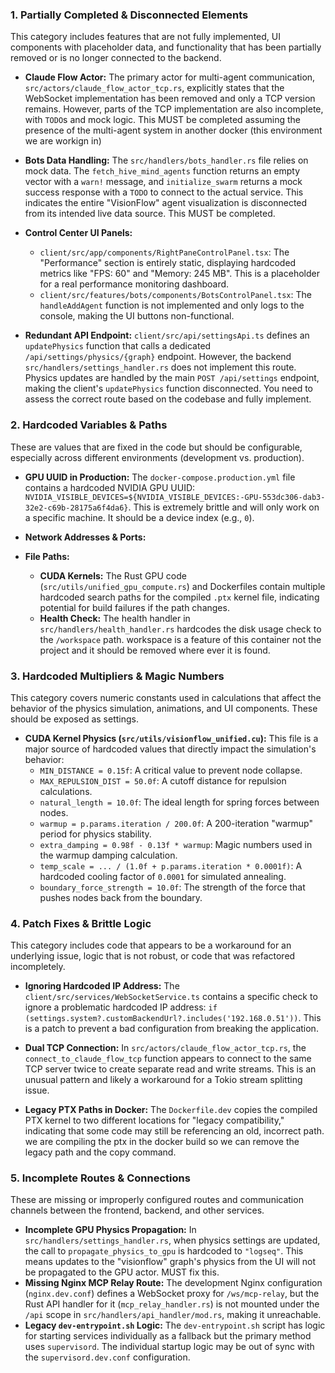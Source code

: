 
### 1. Partially Completed & Disconnected Elements

This category includes features that are not fully implemented, UI components with placeholder data, and functionality that has been partially removed or is no longer connected to the backend.

*   **Claude Flow Actor:** The primary actor for multi-agent communication, `src/actors/claude_flow_actor_tcp.rs`, explicitly states that the WebSocket implementation has been removed and only a TCP version remains. However, parts of the TCP implementation are also incomplete, with `TODO`s and mock logic. This MUST be completed assuming the presence of the multi-agent system in another docker (this environment we are workign in)
*   **Bots Data Handling:** The `src/handlers/bots_handler.rs` file relies on mock data. The `fetch_hive_mind_agents` function returns an empty vector with a `warn!` message, and `initialize_swarm` returns a mock success response with a `TODO` to connect to the actual service. This indicates the entire "VisionFlow" agent visualization is disconnected from its intended live data source. This MUST be completed.
*   **Control Center UI Panels:**
    *   `client/src/app/components/RightPaneControlPanel.tsx`: The "Performance" section is entirely static, displaying hardcoded metrics like "FPS: 60" and "Memory: 245 MB". This is a placeholder for a real performance monitoring dashboard.
    *   `client/src/features/bots/components/BotsControlPanel.tsx`: The `handleAddAgent` function is not implemented and only logs to the console, making the UI buttons non-functional.

*   **Redundant API Endpoint:** `client/src/api/settingsApi.ts` defines an `updatePhysics` function that calls a dedicated `/api/settings/physics/{graph}` endpoint. However, the backend `src/handlers/settings_handler.rs` does not implement this route. Physics updates are handled by the main `POST /api/settings` endpoint, making the client's `updatePhysics` function disconnected. You need to assess the correct route based on the codebase and fully implement.

### 2. Hardcoded Variables & Paths

These are values that are fixed in the code but should be configurable, especially across different environments (development vs. production).

*   **GPU UUID in Production:** The `docker-compose.production.yml` file contains a hardcoded NVIDIA GPU UUID: `NVIDIA_VISIBLE_DEVICES=${NVIDIA_VISIBLE_DEVICES:-GPU-553dc306-dab3-32e2-c69b-28175a6f4da6}`. This is extremely brittle and will only work on a specific machine. It should be a device index (e.g., `0`).
*   **Network Addresses & Ports:**

*   **File Paths:**
    *   **CUDA Kernels:** The Rust GPU code (`src/utils/unified_gpu_compute.rs`) and Dockerfiles contain multiple hardcoded search paths for the compiled `.ptx` kernel file, indicating potential for build failures if the path changes.
    *   **Health Check:** The health handler in `src/handlers/health_handler.rs` hardcodes the disk usage check to the `/workspace` path. workspace is a feature of this container not the project and it should be removed where ever it is found.


### 3. Hardcoded Multipliers & Magic Numbers

This category covers numeric constants used in calculations that affect the behavior of the physics simulation, animations, and UI components. These should be exposed as settings.

*   **CUDA Kernel Physics (`src/utils/visionflow_unified.cu`):** This file is a major source of hardcoded values that directly impact the simulation's behavior:
    *   `MIN_DISTANCE = 0.15f`: A critical value to prevent node collapse.
    *   `MAX_REPULSION_DIST = 50.0f`: A cutoff distance for repulsion calculations.
    *   `natural_length = 10.0f`: The ideal length for spring forces between nodes.
    *   `warmup = p.params.iteration / 200.0f`: A 200-iteration "warmup" period for physics stability.
    *   `extra_damping = 0.98f - 0.13f * warmup`: Magic numbers used in the warmup damping calculation.
    *   `temp_scale = ... / (1.0f + p.params.iteration * 0.0001f)`: A hardcoded cooling factor of `0.0001` for simulated annealing.
    *   `boundary_force_strength = 10.0f`: The strength of the force that pushes nodes back from the boundary.

### 4. Patch Fixes & Brittle Logic

This category includes code that appears to be a workaround for an underlying issue, logic that is not robust, or code that was refactored incompletely.

*   **Ignoring Hardcoded IP Address:** The `client/src/services/WebSocketService.ts` contains a specific check to ignore a problematic hardcoded IP address: `if (settings.system?.customBackendUrl?.includes('192.168.0.51'))`. This is a patch to prevent a bad configuration from breaking the application.
*   **Dual TCP Connection:** In `src/actors/claude_flow_actor_tcp.rs`, the `connect_to_claude_flow_tcp` function appears to connect to the same TCP server twice to create separate read and write streams. This is an unusual pattern and likely a workaround for a Tokio stream splitting issue.

*   **Legacy PTX Paths in Docker:** The `Dockerfile.dev` copies the compiled PTX kernel to two different locations for "legacy compatibility," indicating that some code may still be referencing an old, incorrect path. we are compiling the ptx in the docker build so we can remove the legacy path and the copy command.

### 5. Incomplete Routes & Connections

These are missing or improperly configured routes and communication channels between the frontend, backend, and other services.

*   **Incomplete GPU Physics Propagation:** In `src/handlers/settings_handler.rs`, when physics settings are updated, the call to `propagate_physics_to_gpu` is hardcoded to `"logseq"`. This means updates to the "visionflow" graph's physics from the UI will not be propagated to the GPU actor. MUST fix this.
*   **Missing Nginx MCP Relay Route:** The development Nginx configuration (`nginx.dev.conf`) defines a WebSocket proxy for `/ws/mcp-relay`, but the Rust API handler for it (`mcp_relay_handler.rs`) is not mounted under the `/api` scope in `src/handlers/api_handler/mod.rs`, making it unreachable.
*   **Legacy `dev-entrypoint.sh` Logic:** The `dev-entrypoint.sh` script has logic for starting services individually as a fallback but the primary method uses `supervisord`. The individual startup logic may be out of sync with the `supervisord.dev.conf` configuration.
